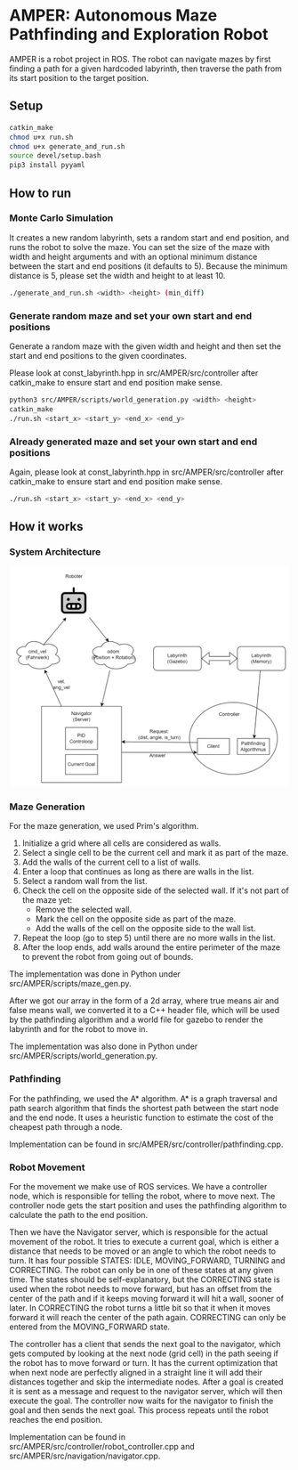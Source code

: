 # AMPER: Autonomous Maze Pathfinding and Exploration Robot
AMPER is a robot project in ROS. The robot can navigate mazes by first finding a path for a given hardcoded labyrinth, then traverse the path from its start position to the target position.

## Setup
```sh
catkin_make
chmod u+x run.sh
chmod u+x generate_and_run.sh
source devel/setup.bash
pip3 install pyyaml
```
## How to run
### Monte Carlo Simulation
It creates a new random labyrinth, sets a random start and end position, and runs the robot to solve the maze. You can set the
size of the maze with width and height arguments and with an optional minimum distance between the start and end positions (it defaults to 5). 
Because the minimum distance is 5, please set the width and height to at least 10.
```sh  
./generate_and_run.sh <width> <height> (min_diff)
```
### Generate random maze and set your own start and end positions
Generate a random maze with the given width and height and then set the start and end positions to the given coordinates.

Please look at const_labyrinth.hpp in src/AMPER/src/controller after catkin_make to ensure start and end position make sense.
```sh
python3 src/AMPER/scripts/world_generation.py <width> <height>
catkin_make
./run.sh <start_x> <start_y> <end_x> <end_y>
```
### Already generated maze and set your own start and end positions
Again, please look at const_labyrinth.hpp in src/AMPER/src/controller after catkin_make to ensure start and end position make sense.
```sh
./run.sh <start_x> <start_y> <end_x> <end_y>
```
## How it works
### System Architecture

![alt text](src/AMPER/docs/figures/architecture_new2.png)

### Maze Generation
For the maze generation, we used Prim's algorithm.
1. Initialize a grid where all cells are considered as walls.
2. Select a single cell to be the current cell and mark it as part of the maze.
3. Add the walls of the current cell to a list of walls.
4. Enter a loop that continues as long as there are walls in the list.
5. Select a random wall from the list.
6. Check the cell on the opposite side of the selected wall. If it's not part of the maze yet:
   - Remove the selected wall.
   - Mark the cell on the opposite side as part of the maze.
   - Add the walls of the cell on the opposite side to the wall list.
7. Repeat the loop (go to step 5) until there are no more walls in the list.
8. After the loop ends, add walls around the entire perimeter of the maze to prevent the robot from going out of bounds.

The implementation was done in Python under src/AMPER/scripts/maze_gen.py.

After we got our array in the form of a 2d array, where true means air and false means wall, we converted it to a C++ header file, which will be used by the pathfinding algorithm and a world file
for gazebo to render the labyrinth and for the robot to move in.

The implementation was also done in Python under src/AMPER/scripts/world_generation.py.
### Pathfinding
For the pathfinding, we used the A* algorithm. A* is a graph traversal and path search algorithm that finds the shortest path between the start node and the end node. 
It uses a heuristic function to estimate the cost of the cheapest path through a node. 

Implementation can be found in src/AMPER/src/controller/pathfinding.cpp.

### Robot Movement
For the movement we make use of ROS services. We have a controller node, which is responsible for telling the robot, where to move next.
The controller node gets the start position and uses the pathfinding algorithm to calculate the path to the end position. 

Then we have the Navigator server, which is responsible for the actual movement of the robot. It tries to execute a current goal, which is either a distance that needs
to be moved or an angle to which the robot needs to turn. It has four possible STATES: IDLE, MOVING_FORWARD, TURNING and CORRECTING.
The robot can only be in one of these states at any given time. The states should be self-explanatory, but the CORRECTING state is used when the robot needs to move forward, but has an offset from the center of the path and if it keeps moving forward it will hit a wall, sooner of later.
In CORRECTING the robot turns a little bit so that it when it moves forward it will reach the center of the path again. CORRECTING can only be entered from the MOVING_FORWARD state.

The controller has a client that sends the next goal to the navigator, which gets computed by looking at the next node (grid cell) in the path seeing if the robot has to move forward or turn. It
has the current optimization that when next node are perfectly aligned in a straight line it will add their distances together and skip the intermediate nodes. After a goal is created it is sent as a message and request to the navigator server, which will then execute the goal.
The controller now waits for the navigator to finish the goal and then sends the next goal. This process repeats until the robot reaches the end position.

Implementation can be found in src/AMPER/src/controller/robot_controller.cpp and src/AMPER/src/navigation/navigator.cpp.